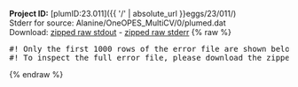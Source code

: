 **Project ID:** [plumID:23.011]({{ '/' | absolute_url }}eggs/23/011/)  
Stderr for source:  Alanine/OneOPES_MultiCV/0/plumed.dat   
Download: [zipped raw stdout](plumed.dat.plumed.stdout.txt.zip) - [zipped raw stderr](plumed.dat.plumed.stderr.txt.zip) 
{% raw %}
<pre>
#! Only the first 1000 rows of the error file are shown below
#! To inspect the full error file, please download the zipped raw stderr file above
</pre>
{% endraw %}
